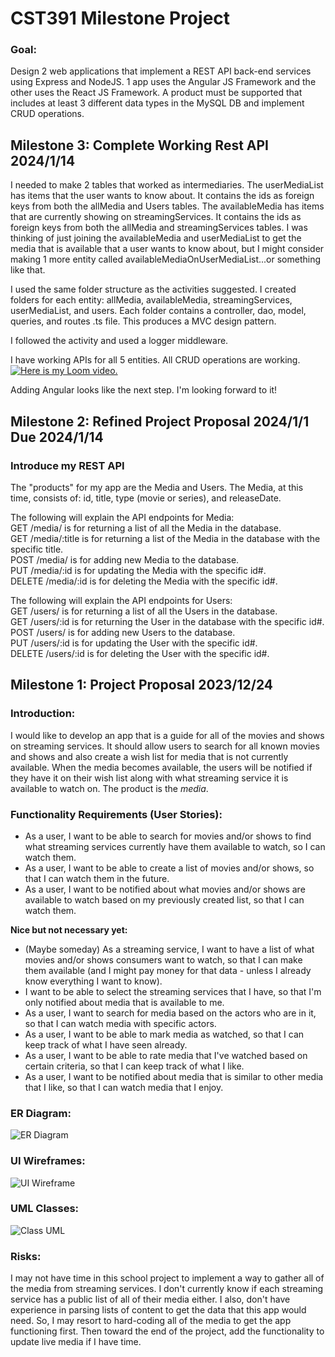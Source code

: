 # CST391 Milestone Project
### Goal:
Design 2 web applications that implement a REST API back-end services using Express and NodeJS.  1 app uses the Angular JS Framework and the other uses the React JS Framework.  A product must be supported that includes at least 3 different data types in the MySQL DB and implement CRUD operations. 

## Milestone 3: Complete Working Rest API 2024/1/14
I needed to make 2 tables that worked as intermediaries. The userMediaList has items that the user wants to know about.  It contains the ids as foreign keys from both the allMedia and Users tables.  The availableMedia has items that are currently showing on streamingServices.  It contains the ids as foreign keys from both the allMedia and streamingServices tables.  I was thinking of just joining the availableMedia and userMediaList to get the media that is available that a user wants to know about, but I might consider making 1 more entity called availableMediaOnUserMediaList...or something like that.

I used the same folder structure as the activities suggested.  I created folders for each entity: allMedia, availableMedia, streamingServices, userMediaList, and users.  Each folder contains a controller, dao, model, queries, and routes .ts file.  This produces a MVC design pattern.  

I followed the activity and used a logger middleware. 

I have working APIs for all 5 entities. All CRUD operations are working.   
[![Here is my Loom video.]({src/public/images/milestone3_loom_video_image.png})]({https://www.loom.com/share/61cdd920e9314c4ba4efac272de1b847?sid=8e02da76-eaf2-4079-b81a-b009a725739f} "Here is my Loom video.")

Adding Angular looks like the next step.  I'm looking forward to it!

## Milestone 2: Refined Project Proposal 2024/1/1 Due 2024/1/14
### Introduce my REST API
The "products" for my app are the Media and Users.  The Media, at this time, consists of: id, title, type (movie or series), and releaseDate.  

The following will explain the API endpoints for Media: <br>
GET /media/ is for returning a list of all the Media in the database. <br>
GET /media/:title is for returning a list of the Media in the database with the specific title. <br>
POST /media/ is for adding new Media to the database. <br>
PUT /media/:id is for updating the Media with the specific id#. <br>
DELETE /media/:id is for deleting the Media with the specific id#.

The following will explain the API endpoints for Users: <br>
GET /users/ is for returning a list of all the Users in the database. <br>
GET /users/:id is for returning the User in the database with the specific id#. <br>
POST /users/ is for adding new Users to the database. <br>
PUT /users/:id is for updating the User with the specific id#. <br>
DELETE /users/:id is for deleting the User with the specific id#.

## Milestone 1: Project Proposal 2023/12/24 

### Introduction:

I would like to develop an app that is a guide for all of the movies and shows on streaming services.  It should allow users to search for all known movies and shows and also create a wish list for media that is not currently available.  When the media becomes available, the users will be notified if they have it on their wish list along with what streaming service it is available to watch on.  The product is the _media_. 

### Functionality Requirements (User Stories):

- As a user, I want to be able to search for movies and/or shows to find what streaming services currently have them available to watch, so I can watch them.
- As a user, I want to be able to create a list of movies and/or shows, so that I can watch them in the future.
- As a user, I want to be notified about what movies and/or shows are available to watch based on my previously created list, so that I can watch them.

**Nice but not necessary yet:**
- (Maybe someday) As a streaming service, I want to have a list of what movies and/or shows consumers want to watch, so that I can make them available (and I might pay money for that data - unless I already know everything I want to know).
- I want to be able to select the streaming services that I have, so that I'm only notified about media that is available to me.
- As a user, I want to search for media based on the actors who are in it, so that I can watch media with specific actors.
- As a user, I want to be able to mark media as watched, so that I can keep track of what I have seen already.
- As a user, I want to be able to rate media that I've watched based on certain criteria, so that I can keep track of what I like.
- As a user, I want to be notified about media that is similar to other media that I like, so that I can watch media that I enjoy.

### ER Diagram:
![ER Diagram](app/public/images/Schema_image.png)

### UI Wireframes:
![UI Wireframe](app/public/images/Wireframe.drawio.png)

### UML Classes:
![Class UML](app/public/images/Class_UML.drawio.png)

### Risks:

I may not have time in this school project to implement a way to gather all of the media from streaming services.  I don't currently know if each streaming service has a public list of all of their media either.  I also, don't have experience in parsing lists of content to get the data that this app would need.  So, I may resort to hard-coding all of the media to get the app functioning first.  Then toward the end of the project, add the functionality to update live media if I have time.
